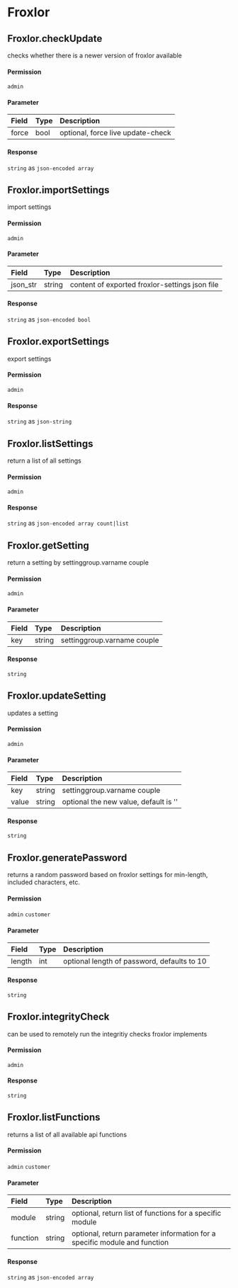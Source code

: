 # Froxlor

## Froxlor.checkUpdate

checks whether there is a newer version of froxlor available

#### Permission

`admin`

#### Parameter

| Field | Type | Description |
| :--- | :--- | :--- |
| force | bool | optional, force live update-check |

#### Response

`string` as `json-encoded array`

## Froxlor.importSettings

import settings

#### Permission

`admin`

#### Parameter

| Field | Type | Description |
| :--- | :--- | :--- |
| json_str | string | content of exported froxlor-settings json file |

#### Response

`string` as `json-encoded bool`

## Froxlor.exportSettings

export settings

#### Permission

`admin`

#### Response

`string` as `json-string`

## Froxlor.listSettings

return a list of all settings

#### Permission

`admin`

#### Response

`string` as `json-encoded array count|list`

## Froxlor.getSetting

return a setting by settinggroup.varname couple

#### Permission

`admin`

#### Parameter

| Field | Type | Description |
| :--- | :--- | :--- |
| key | string | settinggroup.varname couple |

#### Response

`string`

## Froxlor.updateSetting

updates a setting

#### Permission

`admin`

#### Parameter

| Field | Type | Description |
| :--- | :--- | :--- |
| key | string | settinggroup.varname couple |
| value | string | optional the new value, default is '' |

#### Response

`string`

## Froxlor.generatePassword

returns a random password based on froxlor settings for min-length, included characters, etc.

#### Permission

`admin` `customer`

#### Parameter

| Field | Type | Description |
| :--- | :--- | :--- |
| length | int | optional length of password, defaults to 10 |

#### Response

`string`

## Froxlor.integrityCheck

can be used to remotely run the integritiy checks froxlor implements

#### Permission

`admin`

#### Response

`string`

## Froxlor.listFunctions

returns a list of all available api functions

#### Permission

`admin` `customer`

#### Parameter

| Field | Type | Description |
| :--- | :--- | :--- |
| module | string | optional, return list of functions for a specific module |
| function | string | optional, return parameter information for a specific module and function |

#### Response

`string` as `json-encoded array`